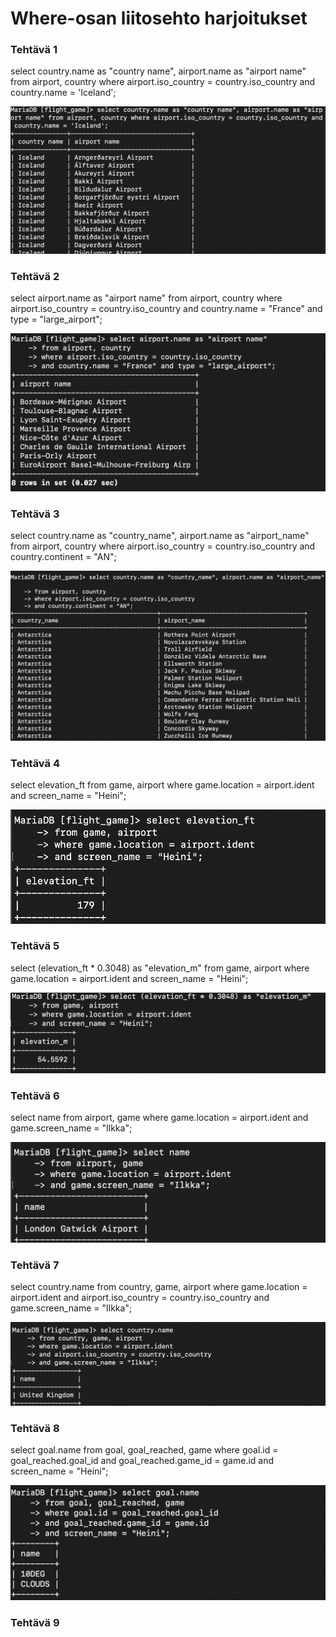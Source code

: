 # Where-osan liitosehto harjoitukset

### Tehtävä 1
select country.name as "country name", airport.name as "airport name"
from airport, country 
where airport.iso_country = country.iso_country and country.name = 'Iceland';

![kuva](./ruudunkappaukset/teht.2.1.png)

### Tehtävä 2
select airport.name as "airport name" 
from airport, country
where airport.iso_country = country.iso_country 
and country.name = "France" and type = "large_airport";

![kuva](./ruudunkappaukset/teht.2.2.png)

### Tehtävä 3
select country.name as "country_name", airport.name as "airport_name" 
from airport, country 
where airport.iso_country = country.iso_country 
and country.continent = "AN";

![kuva](./ruudunkappaukset/teht.2.3.png)

### Tehtävä 4
select elevation_ft
from game, airport
where game.location = airport.ident
and screen_name = "Heini";

![kuva](./ruudunkappaukset/teht.2.4.png)

### Tehtävä 5
select (elevation_ft * 0.3048) as "elevation_m"
from game, airport
where game.location = airport.ident
and screen_name = "Heini";

![kuva](./ruudunkappaukset/teht.2.5.png)

### Tehtävä 6
select name
from airport, game
where game.location = airport.ident
and game.screen_name = "Ilkka";

![kuva](./ruudunkappaukset/teht.2.6.png)

### Tehtävä 7
select country.name
from country, game, airport
where game.location = airport.ident 
and airport.iso_country = country.iso_country
and game.screen_name = "Ilkka";

![kuva](./ruudunkappaukset/teht.2.7.png)

### Tehtävä 8
select goal.name
from goal, goal_reached, game
where goal.id = goal_reached.goal_id
and goal_reached.game_id = game.id
and screen_name = "Heini";

![kuva](./ruudunkappaukset/teht.2.8.png)

### Tehtävä 9

